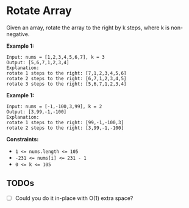 Rotate Array
===
Given an array, rotate the array to the right by k steps, where k is non-negative.

 

__Example 1:__
```
Input: nums = [1,2,3,4,5,6,7], k = 3
Output: [5,6,7,1,2,3,4]
Explanation:
rotate 1 steps to the right: [7,1,2,3,4,5,6]
rotate 2 steps to the right: [6,7,1,2,3,4,5]
rotate 3 steps to the right: [5,6,7,1,2,3,4]
```

__Example 1:__
```
Input: nums = [-1,-100,3,99], k = 2
Output: [3,99,-1,-100]
Explanation: 
rotate 1 steps to the right: [99,-1,-100,3]
rotate 2 steps to the right: [3,99,-1,-100]
```


__Constraints:__

* `1 <= nums.length <= 105`
* `-231 <= nums[i] <= 231 - 1`
* `0 <= k <= 105`


TODOs
---
- [ ] Could you do it in-place with O(1) extra space?
